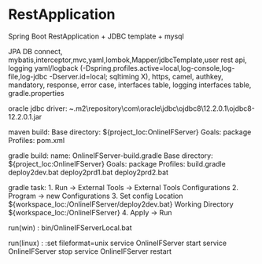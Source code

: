 # RestApplication
Spring Boot RestApplication + JDBC template + mysql

JPA DB connect, mybatis,interceptor,mvc,yaml,lombok,Mapper/jdbcTemplate,user rest api,
logging yaml/logback (-Dspring.profiles.active=local,log-console,log-file,log-jdbc -Dserver.id=local; sqltiming X), https, camel, 
authkey, mandatory, response, error case, interfaces table, logging interfaces table, gradle.properties

oracle jdbc driver:
	~\.m2\repository\com\oracle\jdbc\ojdbc8\12.2.0.1\ojdbc8-12.2.0.1.jar

maven build:
	Base directory: ${project_loc:OnlineIFServer}
	Goals: package
	Profiles: pom.xml
	
gradle build:
	name: OnlineIFServer-build.gradle
	Base directory: ${project_loc:OnlineIFServer}
	Goals: package
	Profiles: build.gradle
	deploy2dev.bat
	deploy2prd1.bat
	deploy2prd2.bat
	
gradle task:
	1. Run -> External Tools -> External Tools Configurations
	2. Program -> new Configurations
	3. Set config
		Location
		${workspace_loc:/OnlineIFServer/deploy2dev.bat}
		Working Directory
		${workspace_loc:/OnlineIFServer}
	4. Apply -> Run

run(win) :
	bin/OnlineIFServerLocal.bat

run(linux) :
	:set fileformat=unix
	service OnlineIFServer start
	service OnlineIFServer stop
	service OnlineIFServer restart
